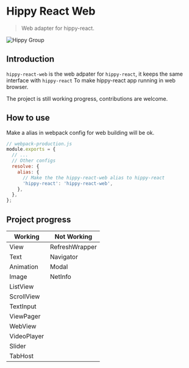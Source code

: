 # Hippy React Web

> Web adapter for hippy-react.

![Hippy Group](https://img.shields.io/badge/group-Hippy-blue.svg)

## Introduction

`hippy-react-web` is the web adpater for `hippy-react`, it keeps the same interface with `hippy-react`
To make hippy-react app running in web browser.

The project is still working progress, contributions are welcome.

## How to use

Make a alias in webpack config for web building will be ok.

```javascript
// webpack-production.js
module.exports = {
  // ...
  // Other configs
  resolve: {
    alias: {
      // Make the the hippy-react-web alias to hippy-react
      'hippy-react': 'hippy-react-web',
    },
  },
};
```

## Project progress

| Working    | Not Working    |
| ---------- | -------------- |
| View       | RefreshWrapper |
| Text       | Navigator      |
| Animation  | Modal          |
| Image      | NetInfo        |
| ListView   |                |
| ScrollView |                |
| TextInput  |                | 
| ViewPager  |                |
| WebView    |                |
| VideoPlayer|                |
| Slider     |                |
| TabHost    |                |
